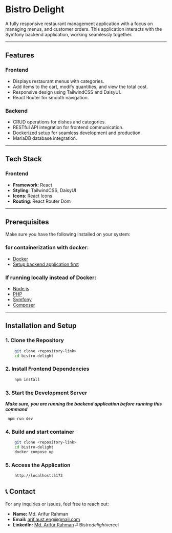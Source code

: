 # Bistro Delight

A fully responsive restaurant management application with a focus on managing menus, and customer orders. This application interacts with the Symfony backend application, working seamlessly together.

---

## Features

### Frontend

- Displays restaurant menus with categories.
- Add items to the cart, modify quantities, and view the total cost.
- Responsive design using TailwindCSS and DaisyUI.
- React Router for smooth navigation.

### Backend

- CRUD operations for dishes and categories.
- RESTful API integration for frontend communication.
- Dockerized setup for seamless development and production.
- MariaDB database integration.

---

## Tech Stack

### Frontend

- **Framework**: React
- **Styling**: TailwindCSS, DaisyUI
- **Icons**: React Icons
- **Routing**: React Router Dom

---

## Prerequisites

Make sure you have the following installed on your system:

### for containerization with docker:

- [Docker](https://www.docker.com/)
- [Setup backend application first](https://github.com/Engarif3/restaurant-management)

### If running locally instead of Docker:

- [Node.js](https://nodejs.org/)
- [PHP](https://www.php.net/)
- [Symfony](https://symfony.com/)
- [Composer](https://getcomposer.org/)

---

## Installation and Setup

### 1. Clone the Repository

```bash
    git clone <repository-link>
    cd bistro-delight
```

### 2. Install Frontend Dependencies

```bash
    npm install
```

### 3. Start the Development Server

**_Make sure, you are running the backend application before running this command_**

```bash
 npm run dev
```

### 4. Build and start container

```bash
    git clone <repository-link>
    cd bistro-delight
    docker compose up
```

### 5. Access the Application

```bash
    http://localhost:5173
```

## 📞 Contact

For any inquiries or issues, feel free to reach out:

- **Name:** Md. Arifur Rahman
- **Email:** [arif.aust.eng@gmail.com](mailto:arif.aust.eng@gmail.com)
- **LinkedIn:** [Md. Arifur Rahman](https://www.linkedin.com/in/engarif3/)
#   B i s t r o _ d e l i g h t _ v e r c e l  
 